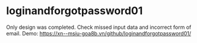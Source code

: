 # loginandforgotpassword01
Only design was completed.
Check missed input data and incorrect form of email.
Demo: https://xn--msiu-goa8b.vn/github/loginandforgotpassword01/
